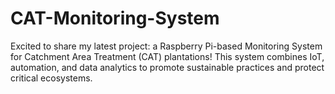 # CAT-Monitoring-System
Excited to share my latest project: a Raspberry Pi-based Monitoring System for Catchment Area Treatment (CAT) plantations! This system combines IoT, automation, and data analytics to promote sustainable practices and protect critical ecosystems.
